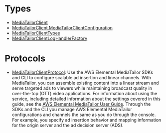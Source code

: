 # Types

  - [MediaTailorClient](/aws-sdk-swift/reference/0.x/AWSMediaTailor/MediaTailorClient)
  - [MediaTailorClient.MediaTailorClientConfiguration](/aws-sdk-swift/reference/0.x/AWSMediaTailor/MediaTailorClient_MediaTailorClientConfiguration)
  - [MediaTailorClientTypes](/aws-sdk-swift/reference/0.x/AWSMediaTailor/MediaTailorClientTypes)
  - [MediaTailorClientLogHandlerFactory](/aws-sdk-swift/reference/0.x/AWSMediaTailor/MediaTailorClientLogHandlerFactory)

# Protocols

  - [MediaTailorClientProtocol](/aws-sdk-swift/reference/0.x/AWSMediaTailor/MediaTailorClientProtocol):
    Use the AWS Elemental MediaTailor SDKs and CLI to configure scalable ad insertion and linear channels. With MediaTailor, you can assemble existing content into a linear stream and serve targeted ads to viewers while maintaining broadcast quality in over-the-top (OTT) video applications. For information about using the service, including detailed information about the settings covered in this guide, see the [AWS Elemental MediaTailor User Guide](https://docs.aws.amazon.com/mediatailor/latest/ug/). Through the SDKs and the CLI you manage AWS Elemental MediaTailor configurations and channels the same as you do through the console. For example, you specify ad insertion behavior and mapping information for the origin server and the ad decision server (ADS).
